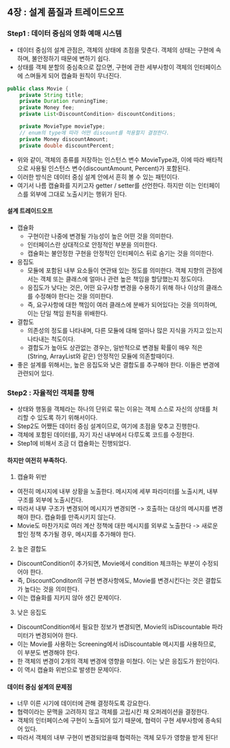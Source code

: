 ## 4장 : 설계 품질과 트레이드오프

### Step1 : 데이터 중심의 영화 예매 시스템
- 데이터 중심의 설계 관점은, 객체의 상태에 초점을 맞춘다. 객체의 상태는 구현에 속하며, 불안정하기 때문에 변하기 쉽다.
- 상태를 객체 분할의 중심축으로 잡으면, 구현에 관한 세부사항이 객체의 인터페이스에 스며들게 되어 캡슐화 원칙이 무너진다.
```java
public class Movie {
    private String title;
    private Duration runningTime;
    private Money fee;
    private List<DiscountCondition> discountConditions;

    private MovieType movieType;
    // enum의 type에 따라 어떤 discount를 적용할지 결정한다.
    private Money discountAmount;
    private double discountPercent;
```
- 위와 같이, 객체의 종류를 저장하는 인스턴스 변수 MovieType과, 이에 따라 배타적으로 사용될 인스턴스 변수(discountAmount, Percent)가 포함된다.
- 이러한 방식은 데이터 중심 설계 안에서 흔히 볼 수 있는 패턴이다.
- 여기서 나름 캡슐화를 지키고자 getter / setter를 선언한다. 하지만 이는 인터페이스를 외부에 그대로 노출시키는 행위가 된다.


#### 설계 트레이드오프
- 캡슐화 
    - 구현이란 나중에 변경될 가능성이 높은 어떤 것을 의미한다.
    - 인터페이스란 상대적으로 안정적인 부분을 의미한다.
    - 캡슐화는 불안정한 구현을 안정적인 인터페이스 뒤로 숨기는 것을 의미한다.
- 응집도
    - 모듈에 포함된 내부 요소들이 연관돼 있는 정도를 의미한다. 객체 지향의 관점에서는 객체 또는 클래스에 얼마나 관련 높은 책임을 할당했는지 정도이다.
    - 응집도가 낮다는 것은, 어떤 요구사항 변경을 수용하기 위해 하나 이상의 클래스를 수정해야 한다는 것을 의미한다.
    - 즉, 요구사항에 대한 책임이 여러 클래스에 분배가 되어있다는 것을 의미하며, 이는 단일 책임 원칙을 위배한다.
- 결합도
    - 의존성의 정도를 나타내며, 다른 모듈에 대해 얼마나 많은 지식을 가지고 있는지 나타내는 척도이다.
    - 결합도가 높아도 상관없는 경우는, 일반적으로 변경될 확률이 매우 적은(String, ArrayList와 같은) 안정적인 모듈에 의존할때이다.
- 좋은 설계를 위해서는, 높은 응집도와 낮은 결합도를 추구해야 한다. 이들은 변경에 관련되어 있다.
  

### Step2 : 자율적인 객체를 향해
- 상태와 행동을 객체라는 하나의 단위로 묶는 이유는 객체 스스로 자신의 상태를 처리할 수 있도록 하기 위해서이다.
- Step2도 어쨌든 데이터 중심 설계이므로, 여기에 초점을 맞추고 진행한다.
- 객체에 포함된 데이터를, 자기 자신 내부에서 다루도록 코드를 수정한다. 
- Step1에 비해서 조금 더 캡슐화는 진행되었다.

#### 하지만 여전히 부족하다.

1. 캡슐화 위반
- 여전히 메시지에 내부 상황을 노출한다. 메시지에 세부 파라미터를 노출시켜, 내부 구조를 외부에 노출시킨다.
- 따라서 내부 구조가 변경되어 메시지가 변경되면 -> 호출하는 대상의 메시지를 변경해야 한다. 캡슐화를 만족시키지 않는다.
- Movie도 마찬가지로 여러 계산 정책에 대한 메시지를 외부로 노출한다 -> 새로운 할인 정책 추가될 경우, 메시지를 추가해야 한다.

2. 높은 결합도
- DiscountCondition이 추가되면, Movie에서 condition 체크하는 부분이 수정되어야 한다.
- 즉, DiscountConditon의 구현 변경사항에도, Movie를 변경시킨다는 것은 결합도가 높다는 것을 의미한다.
- 이는 캡슐화를 지키지 않아 생긴 문제이다.

3. 낮은 응집도
- DiscountCondition에서 필요한 정보가 변경되면, Movie의 isDiscountable 파라미터가 변경되어야 한다.
- 이는 Movie를 사용하는 Screening에서 isDiscountable 메시지를 사용하므로, 이 부분도 변경해야 한다.
- 한 객체의 변경이 2개의 객체 변경에 영향을 미쳤다. 이는 낮은 응집도가 원인이다.
- 이 역시 캡슐화 위반으로 발생한 문제이다.


#### 데이터 중심 설계의 문제점
- 너무 이른 시기에 데이터에 관해 결정하도록 강요한다.
- 협력이라는 문맥을 고려하지 않고 객체를 고립시킨 채 오퍼레이션을 결정한다.
- 객체의 인터페이스에 구현이 노출되어 있기 때문에, 협력이 구현 세부사항에 종속되어 있다.
- 따라서 객체의 내부 구현이 변경되었을때 협력하는 객체 모두가 영향을 받게 된다!